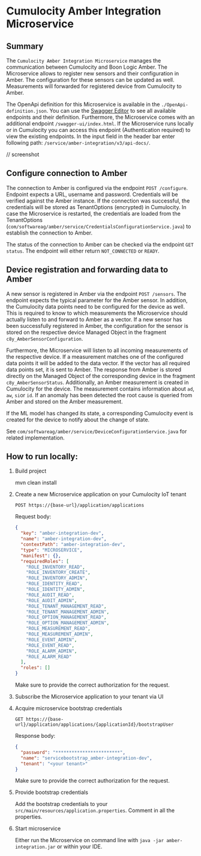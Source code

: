 # Cumulocity Amber Integration Microservice

## Summary

The `Cumulocity Amber Integration Microservice` manages the communication between Cumulocity and Boon Logic Amber. The Microservice allows to register new sensors and their configuration in Amber. The configuration for these sensors can be updated as well. Measurements will forwarded for registered device from Cumulocity to Amber.

The OpenApi definition for this Microservice is available in the `./OpenApi-definition.json`. You can use the [Swagger Editor](https://editor.swagger.io/) to see all available endpoints and their definition. Furthermore, the Microservice comes with an additional endpoint `/swagger-ui/index.html`. If the Microservice runs locally or in Cumulocity you can access this endpoint (Authentication required) to view the existing endpoints. In the input field in the header bar enter following path: `/service/amber-integration/v3/api-docs/`.

// screenshot

## Configure connection to Amber

The connection to Amber is configured via the endpoint `POST /configure`. Endpoint expects a URL, username and password. Credentials will be verified against the Amber instance. If the connection was successful, the credentials will be stored as TenantOptions (encrypted) in Cumulocity. In case the Microservice is restarted, the credentials are loaded from the TenantOptions (`com/softwareag/amber/service/CredentialsConfigurationService.java`) to establish the connection to Amber.

The status of the connection to Amber can be checked via the endpoint `GET status`. The endpoint will either return `NOT_CONNECTED` or `READY`.

## Device registration and forwarding data to Amber

A new sensor is registered in Amber via the endpoint `POST /sensors`. The endpoint expects the typical parameter for the Amber sensor. In addition, the Cumulocity data points need to be configured for the device as well. This is required to know to which measurements the Microservice should actually listen to and forward to Amber as a vector. If a new sensor has been successfully registered in Amber, the configuration for the sensor is stored on the respective device Managed Object in the fragment `c8y_AmberSensorConfiguration`.

Furthermore, the Microservice will listen to all incoming measurements of the respective device. If a measurement matches one of the configured data points it will be added to the data vector. If the vector has all required data points set, it is sent to Amber. The response from Amber is stored directly on the Managed Object of the corresponding device in the fragment `c8y_AmberSensorStatus`. Additionally, an Amber measurement is created in Cumulocity for the device. The measurement contains information about `ad`, `aw`, `si`or `id`. If an anomaly has been detected the root cause is queried from Amber and stored on the Amber measurement.

If the ML model has changed its state, a corresponding Cumulocity event is created for the device to notify about the change of state.

See `com/softwareag/amber/service/DeviceConfigurationService.java` for related implementation.

## How to run locally:

1. Build project

   mvn clean install

2. Create a new Microservice application on your Cumulocity IoT tenant

   `POST https://{base-url}/application/applications`

   Request body:

   ```json
   {
     "key": "amber-integration-dev",
     "name": "amber-integration-dev",
     "contextPath": "amber-integration-dev",
     "type": "MICROSERVICE",
     "manifest": {},
     "requiredRoles": [
       "ROLE_INVENTORY_READ",
       "ROLE_INVENTORY_CREATE",
       "ROLE_INVENTORY_ADMIN",
       "ROLE_IDENTITY_READ",
       "ROLE_IDENTITY_ADMIN",
       "ROLE_AUDIT_READ",
       "ROLE_AUDIT_ADMIN",
       "ROLE_TENANT_MANAGEMENT_READ",
       "ROLE_TENANT_MANAGEMENT_ADMIN",
       "ROLE_OPTION_MANAGEMENT_READ",
       "ROLE_OPTION_MANAGEMENT_ADMIN",
       "ROLE_MEASUREMENT_READ",
       "ROLE_MEASUREMENT_ADMIN",
       "ROLE_EVENT_ADMIN",
       "ROLE_EVENT_READ",
       "ROLE_ALARM_ADMIN",
       "ROLE_ALARM_READ"
     ],
     "roles": []
   }
   ```

   Make sure to provide the correct authorization for the request.

3. Subscribe the Microservice application to your tenant via UI

4. Acquire microservice bootstrap credentials

   `GET https://{base-url}/application/applications/{applicationId}/bootstrapUser`

   Response body:

   ```json
   {
     "password": "************************",
     "name": "servicebootstrap_amber-integration-dev",
     "tenant": "<your tenant>"
   }
   ```

   Make sure to provide the correct authorization for the request.

5. Provide bootstrap credentials

   Add the bootstrap credentials to your `src/main/resources/application.properties`. Comment in all the properties.

6. Start microservice

   Either run the Microservice on command line with `java -jar amber-integration.jar` or within your IDE.

